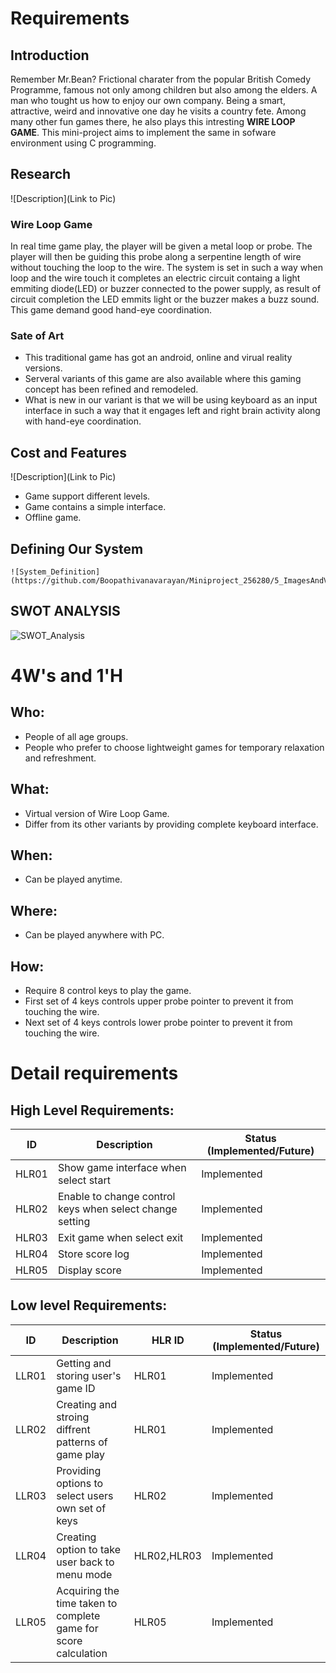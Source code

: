# Requirements
## Introduction
 Remember Mr.Bean? Frictional charater from the popular British Comedy Programme, famous not only among children but also among the elders. A man who tought us how to enjoy our own company. Being a smart, attractive, weird and innovative one day he visits a country fete. Among many other fun games there, he also plays this intresting **WIRE LOOP GAME**. This mini-project aims to implement the same in sofware environment using C programming. 

## Research
![Description](Link to Pic)
### Wire Loop Game
In real time game play, the player will be given a metal loop or probe. The player will then be guiding this probe along a serpentine length of wire without touching the loop to the wire. The system is set in such a way when loop and the wire touch it completes an electric circuit containg a light emmiting diode(LED) or buzzer connected to the power supply, as result of circuit completion the LED emmits light or the buzzer makes a buzz sound. This game demand good hand-eye coordination.
### Sate of Art
- This traditional game has got an android, online and virual reality versions.
- Serveral variants of this game are also available where this gaming concept has been refined and remodeled.
- What is new in our variant is that we will be using keyboard as an input interface in such a way that it engages left and right brain activity along with hand-eye coordination.  
## Cost and Features
![Description](Link to Pic)
- Game support different levels.
- Game contains a simple interface.
- Offline game.
## Defining Our System
    ![System_Definition](https://github.com/Boopathivanavarayan/Miniproject_256280/5_ImagesAndVideos/defsys.png)
## SWOT ANALYSIS
![SWOT_Analysis](https://github.com/Boopathivanavarayan/Miniproject_256280/5_ImagesAndVideos/swot.png)

# 4W&#39;s and 1&#39;H

## Who:

- People of all age groups.
- People who prefer to choose lightweight games for temporary relaxation and refreshment.

## What:

- Virtual version of Wire Loop Game.
- Differ from its other variants by providing complete keyboard interface.

## When:

- Can be played anytime.

## Where:

- Can be played anywhere with PC.

## How:

- Require 8 control keys to play the game. 
- First set of 4 keys controls upper probe pointer to prevent it from touching the wire.
- Next set of 4 keys controls lower probe pointer to prevent it from touching the wire.

# Detail requirements
## High Level Requirements:
 | ID | Description | Status (Implemented/Future) |
 | ------ | --------- | ------ |
 | HLR01 | Show game interface when select start | Implemented |
 | HLR02 | Enable to change control keys when select change setting | Implemented |
 | HLR03 | Exit game when select exit | Implemented |
 | HLR04 | Store score log | Implemented |
 | HLR05 | Display score | Implemented |


##  Low level Requirements:
| ID | Description | HLR ID | Status (Implemented/Future) |
| ------ | --------- | ------ | ----- |
| LLR01 | Getting and storing user's game ID | HLR01 | Implemented |
| LLR02 | Creating and stroing diffrent patterns of game play | HLR01 | Implemented |
| LLR03 | Providing options to select users own set of keys  | HLR02 | Implemented |
| LLR04 | Creating option to take user back to menu mode | HLR02,HLR03 | Implemented |
| LLR05 | Acquiring the time taken to complete game for score calculation | HLR05 | Implemented |